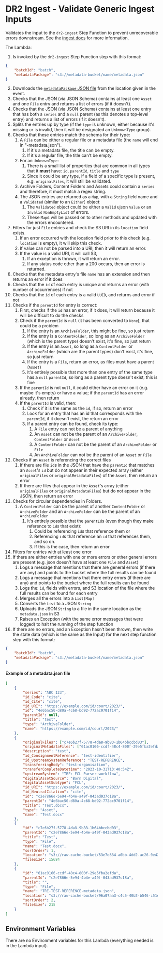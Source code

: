 # DR2 Ingest - Validate Generic Ingest Inputs

Validates the input to the `dr2-ingest` Step Function to prevent unrecoverable errors downstream. See the [ingest docs](/docs/ingest.md) for more information.

The Lambda:

1. Is invoked by the `dr2-ingest` Step Function step with this format:

```json
{
	"batchId": "batch",
	"metadataPackage": "s3://metadata-bucket/name/metadata.json"
}
```

2.  Downloads the [`metadataPackage` JSON file](#example-of-a-metadatajson-file) from the location given in the event.
3.  Checks that the JSON (via JSON Schema) contains at least one `Asset` and one `File` entry and returns a list of errors (if it doesn't).
4.  Checks that the JSON (via JSON Schema) contains at least one entry that has both a `series` and a `null` parent (as this denotes a top-level entry) and returns a list of errors (if it doesn't).
5.  Splits the entries up by type (if the `type` is unknown, either because it's missing or is invalid, then it will be designated an `UnknownType` group).
6.  Checks that these entries match the schema for their type:
    1.  A `File` can be either a regular file or a metadata file (the `name` will end in "-metadata.json").
        1. If it's a metadata file, the title can be empty.
        2. If it's a regular file, the title can't be empty.
    2.  For an `UnknownType`:
        1. There is a small list of properties that are common in all types that it **must** have: `id`, `parentId`,
           `title` and `type`
        2. Since it could be any type, if a field of a specific type is present, e.g. `originalFiles`, it will still be validated.
    3.  Archive Folders, Content Folders and Assets could contain a `series` and therefore, it must match a regex string.
    4.  The JSON entries are returned as a `Map`, with a `String` field name and a `Validated` (similar to an `Either`) object:
        1. The `Validated` object could be either a `Valid` ujson `Value` or an `Invalid` `NonEmptyList` of errors.
        2. These `Map`s will be passed on to other methods and updated with the errors encountered.
7.  Filters for just `File` entries and check the S3 URI in its `location` field exists.
    1.  If an error occurred with the location field prior to this check (e.g. `location` is empty), it will skip this check.
    2.  If value can not be parsed into a URI, then it will return an error.
    3.  If the value is a valid URI, it will call S3,
        1. If an exception is thrown, it will return an error.
        2. If any status code other than a 200 occurs, then an error is returned.
8.  Checks that the metadata entry's file `name` has an extension and then returns an error if it does
9.  Checks that the `id` of each entry is unique and returns an error (with number of occurrences) if not
10. Checks that the `id` of each entry is a valid `UUID`, and returns and error if not
11. Checks if the `parentId` for entry is correct:
    1. First, checks if the `id` has an error, if it does, it will return because it will be difficult to do the checks
    2. Check if the `parentId` is `null` (it has been converted to `None`), that could be a problem
       1. If the entry is an `ArchiveFolder`, this might be fine, so just return
       2. If the entry is a `ContentFolder`, so long as an `ArchiveFolder` (which is the parent type) doesn't exist, it's fine, so just return
       3. If the entry is an `Asset`, so long as a `ContentFolder` or `ArchiveFolder` (which are the parent types) don't exist, it's fine, so just return
       4. If the entry is a `File`, return an error, as files must have a parent (`Asset`)
       5. It's entirely possible that more than one entry of the same type has a `null` `parentId`, so long as a parent type doesn't exist, this is fine
    3. If the `parentId` is not `null`, it could either have an error on it (e.g. maybe it's empty) or have a value; if the `parentId` has an error already, then return
    4. If the `parentId` is valid, then:
       1. Check if it is the same as the `id`, if so, return an error
       2. Look for an entry that has an id that corresponds with the `parentId`, if it doesn't exist, the return an error
       3. If a parent entry can be found, check its type:
          1. A `File` entry can not be a parent of anything
          2. An `Asset` can not be the parent of an `ArchiveFolder`, `ContentFolder` or `Asset`
          3. A `ContentFolder` can not be the parent of an `ArchiveFolder` or `File`
          4. An `ArchiveFolder` can not be the parent of an `Asset` or `File`
12. Checks if an `Asset` is referencing the correct files
    1. If there are file `id`s in the JSON that have the `parentId` that matches an `Asset`'s `id` but do not appear in their expected array (either `originalFiles` or `originalMetadataFiles`) of the `Asset`, then return an error
    2. If there are files that appear in the `Asset`'s array (either `originalFiles` or `originalMetadataFiles`) but do not appear in the JSON, then return an error
13. Checks for circular dependencies in Folders.
    1. A `ContentFolder` can be the parent of another `ContentFolder` or `ArchiveFolder` and an `ArchiveFolder` can be the parent of an `ArchiveFolder`
       1. It's entirely possible that the `parentId`s (even though they make reference to `id`s that exist):
          1. Could be referencing `id`s that reference them or
          2. Referencing `id`s that reference an `id` that references them, and so on.
          3. If this is the case, then return an error
14. Filters for entries with at least one error
15. If there are either entries with one or more errors or other general errors are present (e.g. json doesn't have at least one `File` and `Asset`)
    1. Logs a message that mentions that there are general errors (if there are any) and points to the bucket where the full results can be found
    2. Logs a message that mentions that there entry errors (if there are any) and points to the bucket where the full results can be found
    3. Logs the: `id`, fields with errors, and S3 location of the file where the full results can be found for each entry
    4. Merges all the errors into a `List[Map]`
    5. Converts the `List` to a JSON `String`
    6. Uploads the JSON `String` to a file in the same location as the `metadata.json` in S3
    7. Raises an Exception (with the same error messages that were logged) to halt the running of the step function
16. If there are no errors, and an Exception hasn't been thrown, then write the state data (which is the same as the Input) for the next step function step with this format:

```json
{
	"batchId": "batch",
	"metadataPackage": "s3://metadata-bucket/name/metadata.json"
}
```

#### Example of a metadata.json file

```json
[
	{
		"series": "ABC 123",
		"id_Code": "cite",
		"id_Cite": "cite",
		"id_URI": "https://example.com/id/court/2023/",
		"id": "4e6bac50-d80a-4c68-bd92-772ac9701f14",
		"parentId": null,
		"title": "test",
		"type": "ArchiveFolder",
		"name": "https://example.com/id/court/2023/"
	},
	{
		"originalFiles": ["c7e6b27f-5778-4da8-9b83-1b64bbccbd03"],
		"originalMetadataFiles": ["61ac0166-ccdf-48c4-800f-29e5fba2efda"],
		"description": "test",
		"id_ConsignmentReference": "test-identifier",
		"id_UpstreamSystemReference": "TEST-REFERENCE",
		"transferringBody": "test-organisation",
		"transferCompleteDatetime": "2023-10-31T13:40:54Z",
		"upstreamSystem": "TRE: FCL Parser workflow",
		"digitalAssetSource": "Born Digital",
		"digitalAssetSubtype": "FCL",
		"id_URI": "https://example.com/id/court/2023/",
		"id_NeutralCitation": "cite",
		"id": "c2e7866e-5e94-4b4e-a49f-043ad937c18a",
		"parentId": "4e6bac50-d80a-4c68-bd92-772ac9701f14",
		"title": "Test.docx",
		"type": "Asset",
		"name": "Test.docx"
	},
	{
		"id": "c7e6b27f-5778-4da8-9b83-1b64bbccbd03",
		"parentId": "c2e7866e-5e94-4b4e-a49f-043ad937c18a",
		"title": "Test",
		"type": "File",
		"name": "Test.docx",
		"sortOrder": 1,
		"location": "s3://raw-cache-bucket/53e7e334-a0bb-4dd2-ac26-0e428db56982",
		"fileSize": 15684
	},
	{
		"id": "61ac0166-ccdf-48c4-800f-29e5fba2efda",
		"parentId": "c2e7866e-5e94-4b4e-a49f-043ad937c18a",
		"title": "",
		"type": "File",
		"name": "TRE-TEST-REFERENCE-metadata.json",
		"location": "s3://raw-cache-bucket/96a07aa3-c4c5-40b2-b546-c51d2f24dce3",
		"sortOrder": 2,
		"fileSize": 215
	}
]
```

## Environment Variables

There are no Environment variables for this Lambda (everything needed is in the Lambda input).
